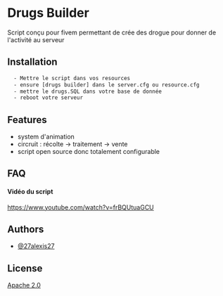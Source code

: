 
# Drugs Builder 

Script conçu pour fivem permettant de crée des drogue pour donner de l'activité au serveur


## Installation

```bash
  - Mettre le script dans vos resources
  - ensure [drugs builder] dans le server.cfg ou resource.cfg
  - mettre le drugs.SQL dans votre base de donnée
  - reboot votre serveur 
```
    
    
## Features

- system d'animation
- circruit : récolte -> traitement -> vente
- script open source donc totalement configurable




## FAQ

#### Vidéo du script

https://www.youtube.com/watch?v=frBQUtuaGCU



## Authors

- [@27alexis27](https://github.com/27alexis27)


## License

[Apache 2.0](http://www.apache.org/licenses/)

